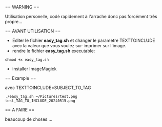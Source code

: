== WARNING ==

Utilisation personelle, codé rapidement à l'arrache donc pas forcément très propre...

== AVANT UTILISATION ==

* Editer le fichier **easy_tag.sh** et changer le parametre TEXTTOINCLUDE avec la valeur que vous voulez sur-imprimer sur l'image.
* rendre le fichier **easy_tag.sh** executable:
```
chmod +x easy_tag.sh
```
* installer ImageMagick

== Example ==

avec TEXTTOINCLUDE=SUBJECT_TO_TAG

```
./easy_tag.sh ~/Pictures/test.png 
test_TAG_TO_INCLUDE_20240515.png
```

== A FAIRE ==

beaucoup de choses ...
